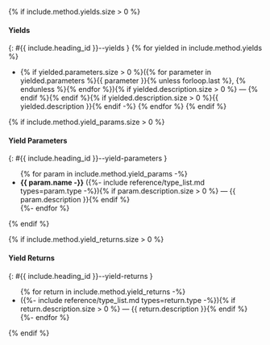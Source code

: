 {% if include.method.yields.size > 0 %}
#### Yields
{: #{{ include.heading_id }}--yields }
{% for yielded in include.method.yields %}
- {% if yielded.parameters.size > 0 %}({% for parameter in yielded.parameters %}{{ parameter }}{% unless forloop.last %}, {% endunless %}{% endfor %}){% if yielded.description.size > 0 %} — {% endif %}{% endif %}{% if yielded.description.size > 0 %}{{ yielded.description }}{% endif -%}
{% endfor %}
{% endif %}

{% if include.method.yield_params.size > 0 %}
#### Yield Parameters
{: #{{ include.heading_id }}--yield-parameters }
<ul>
{% for param in include.method.yield_params -%}
<li><strong>{{ param.name -}}</strong> ({%- include reference/type_list.md types=param.type -%}){% if param.description.size > 0 %} — {{ param.description }}{% endif %}</li>
{%- endfor %}
</ul>
{% endif %}

{% if include.method.yield_returns.size > 0 %}
#### Yield Returns
{: #{{ include.heading_id }}--yield-returns }
<ul>
{% for return in include.method.yield_returns -%}
<li>({%- include reference/type_list.md types=return.type -%}){% if return.description.size > 0 %} — {{ return.description }}{% endif %}</li>
{%- endfor %}
</ul>
{% endif %}
